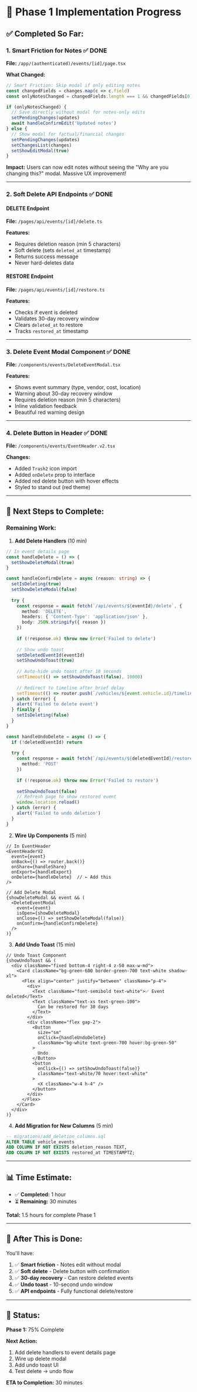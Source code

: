 # 🚀 Phase 1 Implementation Progress

## ✅ Completed So Far:

### **1. Smart Friction for Notes** ✅ DONE
**File:** `/app/(authenticated)/events/[id]/page.tsx`

**What Changed:**
```typescript
// Smart Friction: Skip modal if only editing notes
const changedFields = changes.map(c => c.field)
const onlyNotesChanged = changedFields.length === 1 && changedFields[0] === 'notes'

if (onlyNotesChanged) {
  // Save directly without modal for notes-only edits
  setPendingChanges(updates)
  await handleConfirmEdit('Updated notes')
} else {
  // Show modal for factual/financial changes
  setPendingChanges(updates)
  setChangesList(changes)
  setShowEditModal(true)
}
```

**Impact:** Users can now edit notes without seeing the "Why are you changing this?" modal. Massive UX improvement!

---

### **2. Soft Delete API Endpoints** ✅ DONE

#### **DELETE Endpoint**
**File:** `/pages/api/events/[id]/delete.ts`

**Features:**
- Requires deletion reason (min 5 characters)
- Soft delete (sets `deleted_at` timestamp)
- Returns success message
- Never hard-deletes data

#### **RESTORE Endpoint**
**File:** `/pages/api/events/[id]/restore.ts`

**Features:**
- Checks if event is deleted
- Validates 30-day recovery window
- Clears `deleted_at` to restore
- Tracks `restored_at` timestamp

---

### **3. Delete Event Modal Component** ✅ DONE
**File:** `/components/events/DeleteEventModal.tsx`

**Features:**
- Shows event summary (type, vendor, cost, location)
- Warning about 30-day recovery window
- Requires deletion reason (min 5 characters)
- Inline validation feedback
- Beautiful red warning design

---

### **4. Delete Button in Header** ✅ DONE
**File:** `/components/events/EventHeader.v2.tsx`

**Changes:**
- Added `Trash2` icon import
- Added `onDelete` prop to interface
- Added red delete button with hover effects
- Styled to stand out (red theme)

---

## 🔨 Next Steps to Complete:

### **Remaining Work:**

1. **Add Delete Handlers** (10 min)
```typescript
// In event details page
const handleDelete = () => {
  setShowDeleteModal(true)
}

const handleConfirmDelete = async (reason: string) => {
  setIsDeleting(true)
  setShowDeleteModal(false)
  
  try {
    const response = await fetch(`/api/events/${eventId}/delete`, {
      method: 'DELETE',
      headers: { 'Content-Type': 'application/json' },
      body: JSON.stringify({ reason })
    })
    
    if (!response.ok) throw new Error('Failed to delete')
    
    // Show undo toast
    setDeletedEventId(eventId)
    setShowUndoToast(true)
    
    // Auto-hide undo toast after 10 seconds
    setTimeout(() => setShowUndoToast(false), 10000)
    
    // Redirect to timeline after brief delay
    setTimeout(() => router.push(`/vehicles/${event.vehicle.id}/timeline`), 1000)
  } catch (error) {
    alert('Failed to delete event')
  } finally {
    setIsDeleting(false)
  }
}

const handleUndoDelete = async () => {
  if (!deletedEventId) return
  
  try {
    const response = await fetch(`/api/events/${deletedEventId}/restore`, {
      method: 'POST'
    })
    
    if (!response.ok) throw new Error('Failed to restore')
    
    setShowUndoToast(false)
    // Refresh page to show restored event
    window.location.reload()
  } catch (error) {
    alert('Failed to undo deletion')
  }
}
```

2. **Wire Up Components** (5 min)
```tsx
// In EventHeader
<EventHeaderV2
  event={event}
  onBack={() => router.back()}
  onShare={handleShare}
  onExport={handleExport}
  onDelete={handleDelete}  // ← Add this
/>

// Add Delete Modal
{showDeleteModal && event && (
  <DeleteEventModal
    event={event}
    isOpen={showDeleteModal}
    onClose={() => setShowDeleteModal(false)}
    onConfirm={handleConfirmDelete}
  />
)}
```

3. **Add Undo Toast** (15 min)
```tsx
// Undo Toast Component
{showUndoToast && (
  <div className="fixed bottom-4 right-4 z-50 max-w-md">
    <Card className="bg-green-600 border-green-700 text-white shadow-xl">
      <Flex align="center" justify="between" className="p-4">
        <div>
          <Text className="font-semibold text-white">✅ Event deleted</Text>
          <Text className="text-xs text-green-100">
            Can be restored for 30 days
          </Text>
        </div>
        <div className="flex gap-2">
          <Button
            size="sm"
            onClick={handleUndoDelete}
            className="bg-white text-green-700 hover:bg-green-50"
          >
            Undo
          </Button>
          <button
            onClick={() => setShowUndoToast(false)}
            className="text-white/70 hover:text-white"
          >
            <X className="w-4 h-4" />
          </button>
        </div>
      </Flex>
    </Card>
  </div>
)}
```

4. **Add Migration for New Columns** (5 min)
```sql
-- migrations/add_deletion_columns.sql
ALTER TABLE vehicle_events 
ADD COLUMN IF NOT EXISTS deletion_reason TEXT,
ADD COLUMN IF NOT EXISTS restored_at TIMESTAMPTZ;
```

---

## 📊 Time Estimate:

- ✅ **Completed:** 1 hour
- ⏳ **Remaining:** 30 minutes

**Total:** 1.5 hours for complete Phase 1

---

## 🎯 After This is Done:

You'll have:
1. ✅ **Smart friction** - Notes edit without modal
2. ✅ **Soft delete** - Delete button with confirmation
3. ✅ **30-day recovery** - Can restore deleted events
4. ✅ **Undo toast** - 10-second undo window
5. ✅ **API endpoints** - Fully functional delete/restore

---

## 🚦 Status:

**Phase 1:** 75% Complete

**Next Action:** 
1. Add delete handlers to event details page
2. Wire up delete modal
3. Add undo toast UI
4. Test delete → undo flow

**ETA to Completion:** 30 minutes

